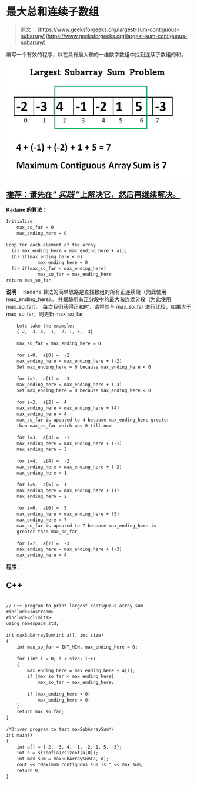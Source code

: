 # 最大总和连续子数组

> 原文： [https://www.geeksforgeeks.org/largest-sum-contiguous-subarray/](https://www.geeksforgeeks.org/largest-sum-contiguous-subarray/)

编写一个有效的程序，以在具有最大和的一维数字数组中找到连续子数组的和。

![kadane-algorithm](img/b18443fe347f743a54fda310276891fb.png)

## [推荐：请先在“ ***实践*** ”上解决它，然后再继续解决。](https://practice.geeksforgeeks.org/problems/kadanes-algorithm/0)

**Kadane 的算法**：

```
Initialize:
    max_so_far = 0
    max_ending_here = 0

Loop for each element of the array
  (a) max_ending_here = max_ending_here + a[i]
  (b) if(max_ending_here < 0)
            max_ending_here = 0
  (c) if(max_so_far < max_ending_here)
            max_so_far = max_ending_here
return max_so_far

```

**说明**：
Kadane 算法的简单思路是查找数组的所有正连续段（为此使用 max_ending_here）。 并跟踪所有正分段中的最大和连续分段（为此使用 max_so_far）。 每次我们获得正和时，请将其与 max_so_far 进行比较，如果大于 max_so_far，则更新 max_so_far

```
    Lets take the example:
    {-2, -3, 4, -1, -2, 1, 5, -3}

    max_so_far = max_ending_here = 0

    for i=0,  a[0] =  -2
    max_ending_here = max_ending_here + (-2)
    Set max_ending_here = 0 because max_ending_here < 0

    for i=1,  a[1] =  -3
    max_ending_here = max_ending_here + (-3)
    Set max_ending_here = 0 because max_ending_here < 0

    for i=2,  a[2] =  4
    max_ending_here = max_ending_here + (4)
    max_ending_here = 4
    max_so_far is updated to 4 because max_ending_here greater 
    than max_so_far which was 0 till now

    for i=3,  a[3] =  -1
    max_ending_here = max_ending_here + (-1)
    max_ending_here = 3

    for i=4,  a[4] =  -2
    max_ending_here = max_ending_here + (-2)
    max_ending_here = 1

    for i=5,  a[5] =  1
    max_ending_here = max_ending_here + (1)
    max_ending_here = 2

    for i=6,  a[6] =  5
    max_ending_here = max_ending_here + (5)
    max_ending_here = 7
    max_so_far is updated to 7 because max_ending_here is 
    greater than max_so_far

    for i=7,  a[7] =  -3
    max_ending_here = max_ending_here + (-3)
    max_ending_here = 4

```

**程序**：

## C++ 

```

// C++ program to print largest contiguous array sum 
#include<iostream> 
#include<climits> 
using namespace std; 

int maxSubArraySum(int a[], int size) 
{ 
    int max_so_far = INT_MIN, max_ending_here = 0; 

    for (int i = 0; i < size; i++) 
    { 
        max_ending_here = max_ending_here + a[i]; 
        if (max_so_far < max_ending_here) 
            max_so_far = max_ending_here; 

        if (max_ending_here < 0) 
            max_ending_here = 0; 
    } 
    return max_so_far; 
} 

/*Driver program to test maxSubArraySum*/
int main() 
{ 
    int a[] = {-2, -3, 4, -1, -2, 1, 5, -3}; 
    int n = sizeof(a)/sizeof(a[0]); 
    int max_sum = maxSubArraySum(a, n); 
    cout << "Maximum contiguous sum is " << max_sum; 
    return 0; 
} 

```